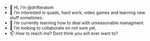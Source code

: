 - 👋 Hi, I’m @drifteratom
- 👀 I’m interested in quads, hard work, video games and learning new stuff sometimes.
- 🌱 I’m currently learning how to deal with unreasonable managment.
- 💞️ I’m looking to collaborate on not sure yet.
- 📫 How to reach me? Dont think you will ever want to?

<!---
drifteratom is a ✨ special ✨ repository because its `README.md` (this file) appears on your GitHub profile.
You can click the Preview link to take a look at your changes.
--->
